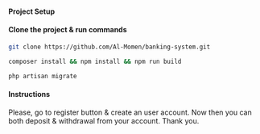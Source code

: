 #### Project Setup

#### Clone the project & run commands

```bash
git clone https://github.com/Al-Momen/banking-system.git

composer install && npm install && npm run build

php artisan migrate
```
#### Instructions
Please, go to register button & create an user account. Now then you can both deposit & withdrawal from your account.
Thank you. 
